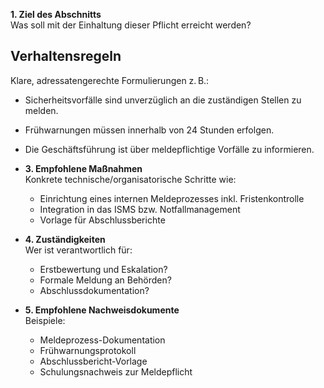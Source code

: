 
**1. Ziel des Abschnitts**  
  Was soll mit der Einhaltung dieser Pflicht erreicht werden?

## Verhaltensregeln 
  Klare, adressatengerechte Formulierungen z. B.:
  - Sicherheitsvorfälle sind unverzüglich an die zuständigen Stellen zu melden.
  - Frühwarnungen müssen innerhalb von 24 Stunden erfolgen.
  - Die Geschäftsführung ist über meldepflichtige Vorfälle zu informieren.

- **3. Empfohlene Maßnahmen**  
  Konkrete technische/organisatorische Schritte wie:
  - Einrichtung eines internen Meldeprozesses inkl. Fristenkontrolle
  - Integration in das ISMS bzw. Notfallmanagement
  - Vorlage für Abschlussberichte

- **4. Zuständigkeiten**  
  Wer ist verantwortlich für:
  - Erstbewertung und Eskalation?
  - Formale Meldung an Behörden?
  - Abschlussdokumentation?

- **5. Empfohlene Nachweisdokumente**  
  Beispiele:
  - Meldeprozess-Dokumentation
  - Frühwarnungsprotokoll
  - Abschlussbericht-Vorlage
  - Schulungsnachweis zur Meldepflicht
